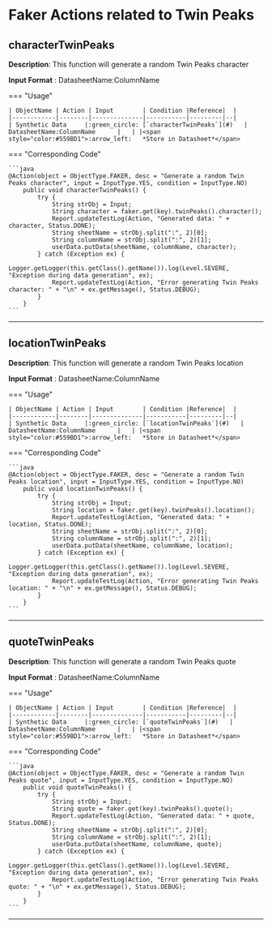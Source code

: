 # **Faker Actions related to Twin Peaks**

## **characterTwinPeaks**

**Description**: This function will generate a random Twin Peaks character

**Input Format** : DatasheetName:ColumnName

=== "Usage"

    | ObjectName | Action | Input        | Condition |Reference|  |
    |------------|--------|--------------|-----------|---------|--|
    | Synthetic Data     |:green_circle: [`characterTwinPeaks`](#)   | DatasheetName:ColumnName      |   | |<span style="color:#559BD1">:arrow_left:   *Store in Datasheet*</span> 

=== "Corresponding Code"

    ```java
    @Action(object = ObjectType.FAKER, desc = "Generate a random Twin Peaks character", input = InputType.YES, condition = InputType.NO)
        public void characterTwinPeaks() {
            try {
                String strObj = Input;
                String character = faker.get(key).twinPeaks().character();
                Report.updateTestLog(Action, "Generated data: " + character, Status.DONE);
                String sheetName = strObj.split(":", 2)[0];
                String columnName = strObj.split(":", 2)[1];
                userData.putData(sheetName, columnName, character);
            } catch (Exception ex) {
                Logger.getLogger(this.getClass().getName()).log(Level.SEVERE, "Exception during data generation", ex);
                Report.updateTestLog(Action, "Error generating Twin Peaks character: " + "\n" + ex.getMessage(), Status.DEBUG);
            }
        }
    ```
-----------------------------------------------------

## **locationTwinPeaks**

**Description**: This function will generate a random Twin Peaks location

**Input Format** : DatasheetName:ColumnName

=== "Usage"

    | ObjectName | Action | Input        | Condition |Reference|  |
    |------------|--------|--------------|-----------|---------|--|
    | Synthetic Data     |:green_circle: [`locationTwinPeaks`](#)   | DatasheetName:ColumnName      |   | |<span style="color:#559BD1">:arrow_left:   *Store in Datasheet*</span> 

=== "Corresponding Code"

    ```java
    @Action(object = ObjectType.FAKER, desc = "Generate a random Twin Peaks location", input = InputType.YES, condition = InputType.NO)
        public void locationTwinPeaks() {
            try {
                String strObj = Input;
                String location = faker.get(key).twinPeaks().location();
                Report.updateTestLog(Action, "Generated data: " + location, Status.DONE);
                String sheetName = strObj.split(":", 2)[0];
                String columnName = strObj.split(":", 2)[1];
                userData.putData(sheetName, columnName, location);
            } catch (Exception ex) {
                Logger.getLogger(this.getClass().getName()).log(Level.SEVERE, "Exception during data generation", ex);
                Report.updateTestLog(Action, "Error generating Twin Peaks location: " + "\n" + ex.getMessage(), Status.DEBUG);
            }
        }
    ```
-----------------------------------------------------

## **quoteTwinPeaks**

**Description**: This function will generate a random Twin Peaks quote

**Input Format** : DatasheetName:ColumnName

=== "Usage"

    | ObjectName | Action | Input        | Condition |Reference|  |
    |------------|--------|--------------|-----------|---------|--|
    | Synthetic Data     |:green_circle: [`quoteTwinPeaks`](#)   | DatasheetName:ColumnName      |   | |<span style="color:#559BD1">:arrow_left:   *Store in Datasheet*</span> 

=== "Corresponding Code"

    ```java
    @Action(object = ObjectType.FAKER, desc = "Generate a random Twin Peaks quote", input = InputType.YES, condition = InputType.NO)
        public void quoteTwinPeaks() {
            try {
                String strObj = Input;
                String quote = faker.get(key).twinPeaks().quote();
                Report.updateTestLog(Action, "Generated data: " + quote, Status.DONE);
                String sheetName = strObj.split(":", 2)[0];
                String columnName = strObj.split(":", 2)[1];
                userData.putData(sheetName, columnName, quote);
            } catch (Exception ex) {
                Logger.getLogger(this.getClass().getName()).log(Level.SEVERE, "Exception during data generation", ex);
                Report.updateTestLog(Action, "Error generating Twin Peaks quote: " + "\n" + ex.getMessage(), Status.DEBUG);
            }
        }
    ```
-----------------------------------------------------